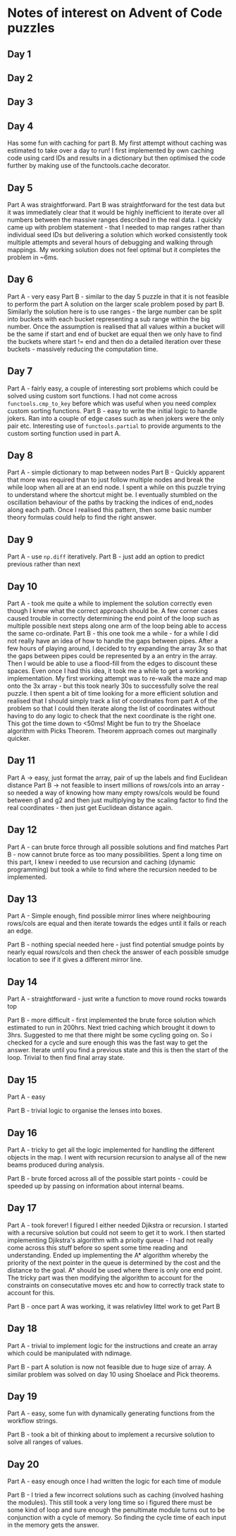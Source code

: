 # Notes of interest on Advent of Code puzzles

## Day 1

## Day 2

## Day 3

## Day 4

Has some fun with caching for part B. My first attempt without caching was estimated to take over a day to run!
I first implemented by own caching code using card IDs and results in a dictionary but then optimised the code
further by making use of the functools.cache decorator.

## Day 5

Part A was straightforward.
Part B was straightforward for the test data but it was immediately clear that it would be highly inefficient
to iterate over all numbers between the massive ranges described in the real data. I quickly came up with problem
statement - that I needed to map ranges rather than individual seed IDs but delivering a solution which worked
consistently took multiple attempts and several hours of debugging and walking through mappings. My working
solution does not feel optimal but it completes the problem in ~6ms.

## Day 6

Part A - very easy
Part B - similar to the day 5 puzzle in that it is not feasible to perform the part A solution on the larger scale
problem posed by part B. Similarly the solution here is to use ranges - the large number can be split into buckets
with each bucket representing a sub range within the big number. Once the assumption is realised that all values
within a bucket will be the same if start and end of bucket are equal then we only have to find the buckets where
start != end and then do a detailed iteration over these buckets - massively reducing the computation time.

## Day 7

Part A - fairly easy, a couple of interesting sort problems which could be solved using custom
sort functions. I had not come across `functools.cmp_to_key` before which was useful when you need
complex custom sorting functions.
Part B - easy to write the initial logic to handle jokers. Ran into a couple of edge cases such as when jokers
were the only pair etc. Interesting use of `functools.partial` to provide arguments to the custom sorting
function used in part A.

## Day 8

Part A - simple dictionary to map between nodes
Part B - Quickly apparent that more was required than to just follow multiple nodes and break the while loop when all
are at an end node. I spent a while on this puzzle trying to understand where the shortcut might be. I eventually
stumbled on the oscillation behaviour of the paths by tracking the indices of end_nodes along each path. Once I
realised this pattern, then some basic number theory formulas could help to find the right answer.

## Day 9

Part A - use `np.diff` iteratively.
Part B - just add an option to predict previous rather than next

## Day 10

Part A - took me quite a while to implement the solution correctly even though I knew what the correct approach should
be. A few corner cases caused trouble in correctly determining the end point of the loop such as multiple possible next
steps along one arm of the loop being able to access the same co-ordinate.
Part B - this one took me a while - for a while I did not really have an idea of how to handle the gaps between pipes.
After a few hours of playing around, I decided to try expanding the array 3x so that the gaps between pipes could
be represented by a an entry in the array. Then I would be able to use a flood-fill from the edges to discount these
spaces. Even once I had this idea, it took me a while to get a working implementation. My first working attempt was to
re-walk the maze and map onto the 3x array - but this took nearly 30s to successfully solve the real puzzle. I then
spent a bit of time looking for a more efficient solution and realised that I should simply track a list of coordinates
from part A of the problem so that I could then iterate along the list of coordinates without having to do any logic to
check that the next coordinate is the right one. This got the time down to \<50ms!
Might be fun to try the Shoelace algorithm with Picks Theorem.
Theorem approach comes out marginally quicker.

## Day 11

Part A -> easy, just format the array, pair of up the labels and find Euclidean distance
Part B -> not feasible to insert millions of rows/cols into an array - so needed a way of knowing how many
empty rows/cols would be found between g1 and g2 and then just multiplying by the scaling factor to find
the real coordinates - then just get Euclidean distance again.

## Day 12

Part A - can brute force through all possible solutions and find matches
Part B - now cannot brute force as too many possibilities. Spent a long time on this part,
I knew i needed to use recursion and caching (dynamic programming) but took a while to find
where the recursion needed to be implemented.

## Day 13

Part A - Simple enough, find possible mirror lines where neighbouring rows/cols are equal and then
iterate towards the edges until it fails or reach an edge.

Part B - nothing special needed here - just find potential smudge points by nearly equal rows/cols and then check
the answer of each possible smudge location to see if it gives a different mirror line.

## Day 14

Part A - straightforward - just write a function to move round rocks towards top

Part B - more difficult - first implemented the brute force solution which estimated to run in 200hrs.
Next tried caching which brought it down to 3hrs. Suggested to me that there might be some cycling going on. So i
checked for a cycle and sure enough this was the fast way to get the answer. Iterate until you find a previous state
and this is then the start of the loop. Trivial to then find final array state.

## Day 15

Part A - easy

Part B - trivial logic to organise the lenses into boxes.

## Day 16

Part A - tricky to get all the logic implemented for handling the different objects in the map. I went with recursion
recursion to analyse all of the new beams produced during analysis.

Part B - brute forced across all of the possible start points - could be speeded up by passing on information about
internal beams.

## Day 17

Part A - took forever! I figured I either needed Djikstra or recursion. I started with a recursive solution but could
not seem to get it to work. I then started implementing Djikstra's algorithm with a prioity queue - I had not really
come across this stuff before so spent some time reading and understanding. Ended up implementing the A\* algorithm
whereby the priority of the next pointer in the queue is determined by the cost and the distance to the
goal. A\* should be used where there is only one end point. The tricky part was then
modifying the algorithm to account for the constraints on consecutative moves etc and how to correctly
track state to account for this.

Part B - once part A was working, it was relativley littel work to get Part B

## Day 18

Part A - trivial to implement logic for the instructions and create an array which could be manipulated with ndimage.

Part B - part A solution is now not feasible due to huge size of array. A similar problem was solved on day 10 using
Shoelace and Pick theorems.

## Day 19

Part A - easy, some fun with dynamically generating functions from the workflow strings.

Part B - took a bit of thinking about to implement a recursive solution to solve all ranges of values.

## Day 20

Part A - easy enough once I had written the logic for each time of module

Part B - I tried a few incorrect solutions such as caching (involved hashing the modules). This still took a
very long time so i figured there must be some kind of loop and sure enough the
penultimate module turns out to be conjunction with a cycle of memory. So finding the cycle time of
each input in the memory gets the answer.

